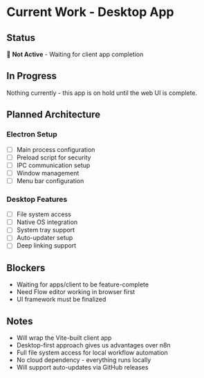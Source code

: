 # Current Work - Desktop App

## Status

🔴 **Not Active** - Waiting for client app completion

## In Progress

Nothing currently - this app is on hold until the web UI is complete.

## Planned Architecture

### Electron Setup

- [ ] Main process configuration
- [ ] Preload script for security
- [ ] IPC communication setup
- [ ] Window management
- [ ] Menu bar configuration

### Desktop Features

- [ ] File system access
- [ ] Native OS integration
- [ ] System tray support
- [ ] Auto-updater setup
- [ ] Deep linking support

## Blockers

- Waiting for apps/client to be feature-complete
- Need Flow editor working in browser first
- UI framework must be finalized

## Notes

- Will wrap the Vite-built client app
- Desktop-first approach gives us advantages over n8n
- Full file system access for local workflow automation
- No cloud dependency - everything runs locally
- Will support auto-updates via GitHub releases
